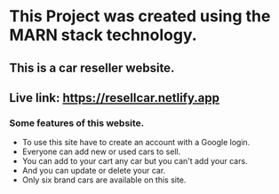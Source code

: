 # This Project was created using the MARN stack technology.
## This is a car reseller website.
## Live link: https://resellcar.netlify.app
### Some features of this website.
- To use this site have to create an account with a Google login.
- Everyone can add new or used cars to sell.
- You can add to your cart any car but you can't add your cars.
- And you can update or delete your car.
- Only six brand cars are available on this site.
